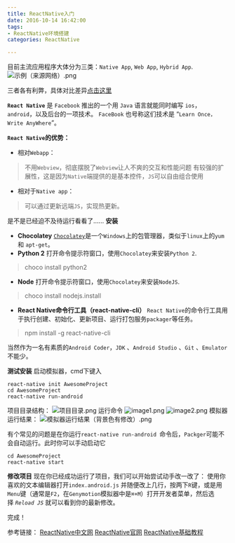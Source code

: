 ```yaml
---
title: ReactNative入门
date: 2016-10-14 16:42:00
tags: 
- ReactNative环境搭建
categories: ReactNative

---
```

目前主流应用程序大体分为三类：`Native App`, `Web App`, `Hybrid App`.
![示例（来源网络）.png](93730-adb52d444d71a1ad.webp)

三者各有利弊，具体对比差异[点击这里](http://www.uisdc.com/web-hybrid-native-app)

<b>`React Native`</b> 是 `Facebook` 推出的一个用 `Java` 语言就能同时编写 `ios`，`android`，以及后台的一项技术。 `FaceBook` 也号称这们技术是 “`Learn Once，Write AnyWhere`”。
<!-- more -->
<b>`React Native`的优势：</b>
* 相对`Webapp`：
>不用`Webview`，彻底摆脱了`Webview`让人不爽的交互和性能问题
有较强的扩展性，这是因为`Native`端提供的是基本控件，`JS`可以自由组合使用

* 相对于`Native app`：
>可以通过更新远端`JS`，实现热更新。

是不是已经迫不及待运行看看了......
<b>安装</b>
- <b>Chocolatey</b>
[`Chocolatey`](https://chocolatey.org/)是一个`Windows`上的包管理器，类似于`linux`上的`yum`和 `apt-get`。
- <b>Python 2</b>
打开命令提示符窗口，使用`Chocolatey`来安装`Python 2`.
>choco install python2

- <b>Node</b>
打开命令提示符窗口，使用`Chocolatey`来安装`NodeJS`.
>choco install nodejs.install

- <b>React Native命令行工具（react-native-cli）</b>
`React Native`的命令行工具用于执行创建、初始化、更新项目、运行打包服务`packager`等任务。
>npm install -g react-native-cli

当然作为一名有素质的`Android Coder`，`JDK` 、`Android Studio` 、`Git` 、`Emulator`不能少。

<b>测试安装</b>
启动模拟器，cmd下键入
```
react-native init AwesomeProject
cd AwesomeProject
react-native run-android
```

项目目录结构：
![项目目录.png](93730-6587e76d08aa81df.webp)
运行命令
![image1.png](93730-8c9704ee0132de3c.webp)
![image2.png](93730-928b549b7583cb62.webp)
模拟器运行结果：
![模拟器运行结果（背景色有修改）.png](93730-c52244dd079b6687.pngwebp)


有个常见的问题是在你运行`react-native run-android `命令后，`Packger`可能不会自动运行。此时你可以手动启动它
```
cd AwesomeProject
react-native start
```
<b>修改项目</b>
现在你已经成功运行了项目，我们可以开始尝试动手改一改了：
使用你喜欢的文本编辑器打开`index.android.js`
并随便改上几行，按两下`R`键，或是用`Menu`键（通常是`F2`，在`Genymotion`模拟器中是`⌘+M`）打开开发者菜单，然后选择 *`Reload JS`* 就可以看到你的最新修改。

完成！

参考链接：
[ReactNative中文网](http://reactnative.cn/docs/0.31/getting-started.html)
[ReactNative官网](http://facebook.github.io/react-native/docs/getting-started.html)
[ReactNative基础教程](http://wiki.jikexueyuan.com/list/react/)